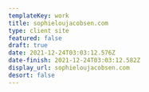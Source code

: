 ```yaml
---
templateKey: work
title: sophieloujacobsen.com
type: client site
featured: false
draft: true
date: 2021-12-24T03:03:12.576Z
date-finish: 2021-12-24T03:03:12.582Z
display_url: sophieloujacobsen.com
desort: false
---
```

